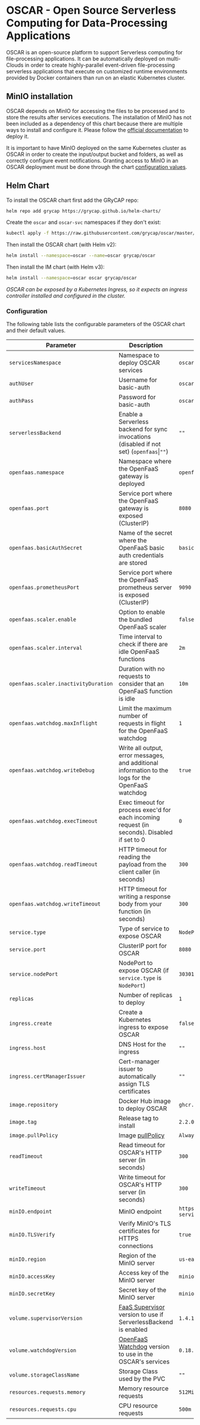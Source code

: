 # OSCAR - Open Source Serverless Computing for Data-Processing Applications

OSCAR is an open-source platform to support Serverless computing for file-processing applications. It can be automatically deployed on multi-Clouds in order to create highly-parallel event-driven file-processing serverless applications that execute on customized runtime environments provided by Docker containers than run on an elastic Kubernetes cluster.

## MinIO installation

OSCAR depends on MinIO for accessing the files to be processed and to store the results after services executions. The installation of MinIO has not been included as a dependency of this chart because there are multiple ways to install and configure it. Please follow the [official documentation](https://docs.min.io/docs/deploy-minio-on-kubernetes.html) to deploy it.

It is important to have MinIO deployed on the same Kubernetes cluster as OSCAR in order to create the input/output bucket and folders, as well as correctly configure event notifications. Granting access to MinIO in an OSCAR deployment must be done through the chart [configuration values](#configuration).

## Helm Chart

To install the OSCAR chart first add the GRyCAP repo:

```sh
helm repo add grycap https://grycap.github.io/helm-charts/
```

Create the `oscar` and `oscar-svc` namespaces if they don't exist:

```sh
kubectl apply -f https://raw.githubusercontent.com/grycap/oscar/master/deploy/yaml/oscar-namespaces.yaml
```

Then install the OSCAR chart (with Helm v2):

```sh
helm install --namespace=oscar --name=oscar grycap/oscar
```

Then install the IM chart (with Helm v3):

```sh
helm install --namespace=oscar oscar grycap/oscar
```

*OSCAR can be exposed by a Kubernetes Ingress, so it expects an ingress controller installed and configured in the cluster.*

### Configuration

The following table lists the configurable parameters of the OSCAR chart and their default values.

| Parameter                            | Description                                                                                                 | Default                            |
| ------------------------------------ | ----------------------------------------------------------------------------------------------------------- | ---------------------------------- |
| `servicesNamespace`                  | Namespace to deploy OSCAR services                                                                          | `oscar-svc`                        |
| `authUser`                           | Username for basic-auth                                                                                     | `oscar`                            |
| `authPass`                           | Password for basic-auth                                                                                     | `oscar123`                         |
| `serverlessBackend`                  | Enable a Serverless backend for sync invocations (disabled if not set) (`openfaas`\|`""`)                   | `""`                               |
| `openfaas.namespace`                 | Namespace where the OpenFaaS gateway is deployed                                                            | `openfaas`                         |
| `openfaas.port`                      | Service port where the OpenFaaS gateway is exposed (ClusterIP)                                              | `8080`                             |
| `openfaas.basicAuthSecret`           | Name of the secret where the OpenFaaS basic auth credentials are stored                                     | `basic-auth`                       |
| `openfaas.prometheusPort`            | Service port where the OpenFaaS prometheus server is exposed (ClusterIP)                                    | `9090`                             |
| `openfaas.scaler.enable`             | Option to enable the bundled OpenFaaS scaler                                                                | `false`                            |
| `openfaas.scaler.interval`           | Time interval to check if there are idle OpenFaaS functions                                                 | `2m`                               |
| `openfaas.scaler.inactivityDuration` | Duration with no requests to consider that an OpenFaaS function is idle                                     | `10m`                              |
| `openfaas.watchdog.maxInflight`      | Limit the maximum number of requests in flight for the OpenFaaS watchdog                                    | `1`                                |
| `openfaas.watchdog.writeDebug`       | Write all output, error messages, and additional information to the logs for the OpenFaaS watchdog          | `true`                             |
| `openfaas.watchdog.execTimeout`      | Exec timeout for process exec'd for each incoming request (in seconds). Disabled if set to 0                | `0`                                |
| `openfaas.watchdog.readTimeout`      | HTTP timeout for reading the payload from the client caller (in seconds)                                    | `300`                              |
| `openfaas.watchdog.writeTimeout`     | HTTP timeout for writing a response body from your function (in seconds)                                    | `300`                              |
| `service.type`                       | Type of service to expose OSCAR                                                                             | `NodePort`                         |
| `service.port`                       | ClusterIP port for OSCAR                                                                                    | `8080`                             |
| `service.nodePort`                   | NodePort to expose OSCAR (if `service.type` is `NodePort`)                                                  | `30301`                            |
| `replicas`                           | Number of replicas to deploy                                                                                | `1`                                |
| `ingress.create`                     | Create a Kubernetes ingress to expose OSCAR                                                                 | `false`                            |
| `ingress.host`                       | DNS Host for the ingress                                                                                    | `""`                               |
| `ingress.certManagerIssuer`          | Cert-manager issuer to automatically assign TLS certificates                                                | `""`                               |
| `image.repository`                   | Docker Hub image to deploy OSCAR                                                                            | `ghcr.io/grycap/oscar`             |
| `image.tag`                          | Release tag to install                                                                                      | `2.2.0`                            |
| `image.pullPolicy`                   | Image [pullPolicy](https://kubernetes.io/docs/concepts/containers/images/#updating-images)                  | `Always`                           |
| `readTimeout`                        | Read timeout for OSCAR's HTTP server (in seconds)                                                           | `300`                              |
| `writeTimeout`                       | Write timeout for OSCAR's HTTP server (in seconds)                                                          | `300`                              |
| `minIO.endpoint`                     | MinIO endpoint                                                                                              | `https://minio-service.minio:9000` |
| `minIO.TLSVerify`                    | Verify MinIO's TLS certificates for HTTPS connections                                                       | `true`                             |
| `minIO.region`                       | Region of the MinIO server                                                                                  | `us-east-1`                        |
| `minIO.accessKey`                    | Access key of the MinIO server                                                                              | `minio`                            |
| `minIO.secretKey`                    | Secret key of the MinIO server                                                                              | `minio123`                         |
| `volume.supervisorVersion`           | [FaaS Supervisor](https://github.com/grycap/faas-supervisor) version to use if ServerlessBackend is enabled | `1.4.1`                            |
| `volume.watchdogVersion`             | [OpenFaaS Watchdog](https://github.com/openfaas/classic-watchdog) version to use in the OSCAR's services    | `0.18.10`                          |
| `volume.storageClassName`            | Storage Class used by the PVC                                                                               | `""`                               |
| `resources.requests.memory`          | Memory resource requests                                                                                    | `512Mi`                            |
| `resources.requests.cpu`             | CPU resource requests                                                                                       | `500m`                             |

